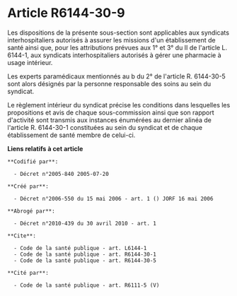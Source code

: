 # Article R6144-30-9

Les dispositions de la présente sous-section sont applicables aux syndicats interhospitaliers autorisés à assurer les
missions d'un établissement de santé ainsi que, pour les attributions prévues aux 1° et 3° du II de l'article L. 6144-1, aux
syndicats interhospitaliers autorisés à gérer une pharmacie à usage intérieur.

Les experts paramédicaux mentionnés au b du 2° de l'article R. 6144-30-5 sont alors désignés par la personne responsable des
soins au sein du syndicat.

Le règlement intérieur du syndicat précise les conditions dans lesquelles les propositions et avis de chaque sous-commission
ainsi que son rapport d'activité sont transmis aux instances énumérées au dernier alinéa de l'article R. 6144-30-1
constituées au sein du syndicat et de chaque établissement de santé membre de celui-ci.

**Liens relatifs à cet article**

	**Codifié par**:

	  - Décret n°2005-840 2005-07-20

	**Créé par**:

	  - Décret n°2006-550 du 15 mai 2006 - art. 1 () JORF 16 mai 2006

	**Abrogé par**:

	  - Décret n°2010-439 du 30 avril 2010 - art. 1

	**Cite**:

	  - Code de la santé publique - art. L6144-1
	  - Code de la santé publique - art. R6144-30-1
	  - Code de la santé publique - art. R6144-30-5

	**Cité par**:

	  - Code de la santé publique - art. R6111-5 (V)
